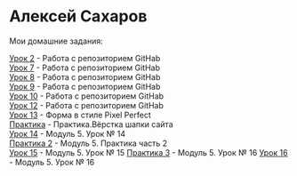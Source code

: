 # Алексей Сахаров
Мои домашние задания:  

[Урок 2](https://github.com/Alex-Hab/Alex-Hab.github.io/tree/master/lesson_2/ "Моя готовая домашка") - Работа с репозиторием GitHab  
[Урок 7](https://github.com/Alex-Hab/Alex-Hab.github.io/tree/master/lesson_7/ "Моя готовая домашка") - Работа с репозиторием GitHab  
[Урок 8](https://github.com/Alex-Hab/Alex-Hab.github.io/tree/master/lesson_8/ "Моя готовая домашка") - Работа с репозиторием GitHab  
[Урок 9](https://github.com/Alex-Hab/Alex-Hab.github.io/tree/master/lesson_9/ "Моя готовая домашка") - Работа с репозиторием GitHab  
[Урок 10](https://github.com/Alex-Hab/Alex-Hab.github.io/tree/master/lesson_10/ "Моя готовая домашка") - Работа с репозиторием GitHab  
[Урок 12](https://github.com/Alex-Hab/Alex-Hab.github.io/tree/master/lesson_12/ "Моя готовая домашка") - Работа с репозиторием GitHab  
[Урок 13](https://github.com/Alex-Hab/Alex-Hab.github.io/tree/master/lesson_13/ "Моя готовая домашка") - Форма в стиле Pixel Perfect  
[Практика](https://github.com/Alex-Hab/Alex-Hab.github.io/tree/master/lesson_14/ "Моя готовая домашка") - Практика.Вёрстка шапки сайта  
[Урок 14](https://github.com/Alex-Hab/Alex-Hab.github.io/tree/master/lesson_15/ "Моя готовая домашка") - Модуль 5. Урок № 14  
[Практика 2](https://github.com/Alex-Hab/Alex-Hab.github.io/tree/master/practice_part_2/ "Моя готовая домашка") - Модуль 5. Практика часть 2  
[Урок 15](https://github.com/Alex-Hab/Alex-Hab.github.io/tree/master/lesson_15_/ "Моя готовая домашка") - Модуль 5. Урок № 15 
[Практика 3](https://github.com/Alex-Hab/Alex-Hab.github.io/tree/master/practice_part_3/ "Моя готовая домашка") - Модуль 5. Урок № 16 
[Урок 16](https://github.com/Alex-Hab/Alex-Hab.github.io/tree/master/lesson_16/ "Моя готовая домашка") - Модуль 5. Урок № 16 
